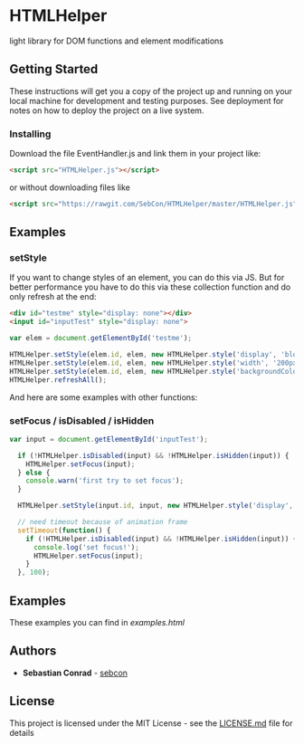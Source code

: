 # HTMLHelper
light library for DOM functions and element modifications

## Getting Started

These instructions will get you a copy of the project up and running on your local machine for development and testing purposes. See deployment for notes on how to deploy the project on a live system.

### Installing

Download the file EventHandler.js and link them in your project like:
```html
<script src="HTMLHelper.js"></script>
```
or without downloading files like
```html
<script src="https://rawgit.com/SebCon/HTMLHelper/master/HTMLHelper.js"></script>
```

## Examples

### setStyle

If you want to change styles of an element, you can do this via JS. But for better performance you have to do this via these collection function and do only refresh at the end:

```html
<div id="testme" style="display: none"></div>
<input id="inputTest" style="display: none">
```

```javascript
var elem = document.getElementById('testme');

HTMLHelper.setStyle(elem.id, elem, new HTMLHelper.style('display', 'block'));
HTMLHelper.setStyle(elem.id, elem, new HTMLHelper.style('width', '200px'));
HTMLHelper.setStyle(elem.id, elem, new HTMLHelper.style('backgroundColor', 'red'));
HTMLHelper.refreshAll();
```

And here are some examples with other functions:

### setFocus / isDisabled / isHidden
```javascript
var input = document.getElementById('inputTest');

  if (!HTMLHelper.isDisabled(input) && !HTMLHelper.isHidden(input)) {
    HTMLHelper.setFocus(input);
  } else {
    console.warn('first try to set focus');
  }

  HTMLHelper.setStyle(input.id, input, new HTMLHelper.style('display', 'block'), true);

  // need timeout because of animation frame
  setTimeout(function() {
    if (!HTMLHelper.isDisabled(input) && !HTMLHelper.isHidden(input)) {
      console.log('set focus!');
      HTMLHelper.setFocus(input);
    }
  }, 100);
```
      
## Examples
These examples you can find in *examples.html*

## Authors

* **Sebastian Conrad** - [sebcon](http://www.sebcon.de)

## License

This project is licensed under the MIT License - see the [LICENSE.md](LICENSE.md) file for details
